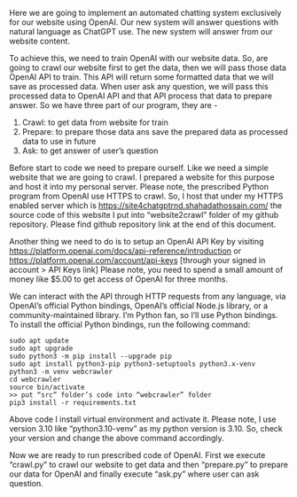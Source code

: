 Here we are going to implement an automated chatting system exclusively for our website using OpenAI. Our new system will answer questions with natural language as ChatGPT use. The new system will answer from our website content.

To achieve this, we need to train OpenAI with our website data. So, are going to crawl our website first to get the data, then we will pass those data OpenAI API to train. This API will return some formatted data that we will save as processed data. When user ask any question, we will pass this processed data to OpenAI API and that API process that data to prepare answer.
So we have three part of our program, they are -
1. Crawl: to get data from website for train
2. Prepare: to prepare those data ans save the prepared data as processed data to use in future
3. Ask: to get answer of user’s question

Before start to code we need to prepare ourself. Like we need a simple website that we are going to crawl. I prepared a website for this purpose and host it into my personal server. Please note, the prescribed Python program from OpenAI use HTTPS to crawl. So, I host that under my HTTPS enabled server which is https://site4chatgptrnd.shahadathossain.com/ the source code of this website I put into “website2crawl” folder of my github repository. Please find github repository link at the end of this document.

Another thing we need to do is to setup an OpenAI API Key by visiting https://platform.openai.com/docs/api-reference/introduction or https://platform.openai.com/account/api-keys [through your signed in account > API Keys link] Please note, you need to spend a small amount of money like $5.00 to get access of OpenAI for three months.

We can interact with the API through HTTP requests from any language, via OpenAI’s official Python bindings, OpenAI’s official Node.js library, or a community-maintained library. I’m Python fan, so I’ll use Python bindings. To install the official Python bindings, run the following command:
  ```
  sudo apt update
  sudo apt upgrade
  sudo python3 -m pip install --upgrade pip
  sudo apt install python3-pip python3-setuptools python3.x-venv
  python3 -m venv webcrawler
  cd webcrawler
  source bin/activate
  >> put “src” folder’s code into “webcrawler” folder
  pip3 install -r requirements.txt
  ```

Above code I install virtual environment and activate it. Please note, I use version 3.10 like “python3.10-venv” as my python version is 3.10. So, check your version and change the above command accordingly.

Now we are ready to run prescribed code of OpenAI. First we execute “crawl.py” to crawl our website to get data and then “prepare.py” to prepare our data for OpenAI and finally execute “ask.py” where user can ask question.
